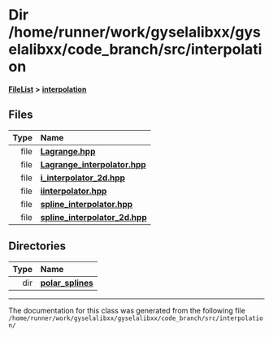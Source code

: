 

# Dir /home/runner/work/gyselalibxx/gyselalibxx/code\_branch/src/interpolation



[**FileList**](files.md) **>** [**interpolation**](dir_264890e5c091f8c8d7fe1f842870c25e.md)












## Files

| Type | Name |
| ---: | :--- |
| file | [**Lagrange.hpp**](Lagrange_8hpp.md) <br> |
| file | [**Lagrange\_interpolator.hpp**](Lagrange__interpolator_8hpp.md) <br> |
| file | [**i\_interpolator\_2d.hpp**](i__interpolator__2d_8hpp.md) <br> |
| file | [**iinterpolator.hpp**](iinterpolator_8hpp.md) <br> |
| file | [**spline\_interpolator.hpp**](spline__interpolator_8hpp.md) <br> |
| file | [**spline\_interpolator\_2d.hpp**](spline__interpolator__2d_8hpp.md) <br> |


## Directories

| Type | Name |
| ---: | :--- |
| dir | [**polar\_splines**](dir_a6779ae02b71d57f488d261458bab1ce.md) <br> |

























































------------------------------
The documentation for this class was generated from the following file `/home/runner/work/gyselalibxx/gyselalibxx/code_branch/src/interpolation/`

